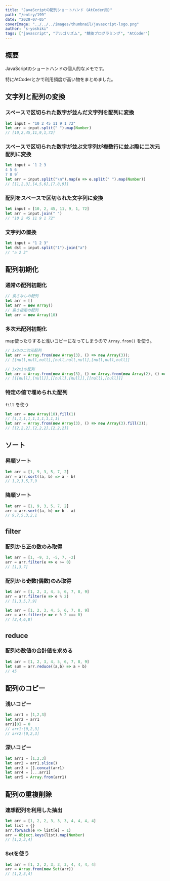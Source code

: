 ```yaml
---
title: "JavaScriptの配列ショートハンド (AtCoder用)"
path: "/entry/199"
date: "2020-07-05"
coverImage: "../../../images/thumbnail/javascript-logo.png"
author: "s-yoshiki"
tags: ["javascript", "アルゴリズム", "競技プログラミング", "AtCoder"]
---
```


## 概要

JavaScriptのショートハンドの個人的なメモです。

特にAtCoderとかで利用頻度が高い物をまとめました。

## 文字列と配列の変換

### スペースで区切られた数字が並んだ文字列を配列に変換

```js
let input = "10 2 45 11 9 1 72"
let arr = input.split(" ").map(Number)
// [10,2,45,11,9,1,72]
```

### スペースで区切られた数字が並ぶ文字列が複数行に並ぶ際に二次元配列に変換

```js
let input = `1 2 3
4 5 6
7 8 9`
let arr = input.split("\n").map(e => e.split(" ").map(Number))
// [[1,2,3],[4,5,6],[7,8,9]]
```

### 配列をスペースで区切られた文字列に変換

```js
let input = [10, 2, 45, 11, 9, 1, 72]
let arr = input.join(" ")
// "10 2 45 11 9 1 72"
```

### 文字列の置換

```js
let input = "1 2 3"
let dst = input.split("1").join("a")
// "a 2 3"
```

## 配列初期化

### 通常の配列初期化

```js
// 長さなしの配列 
let arr = []
let arr = new Array()
// 長さ指定の配列 
let arr = new Array(10)
```

### 多次元配列初期化

map使ったりすると浅いコピーになってしまうので `Array.from()` を使う。

```js
// 3x3の二次元配列
let arr = Array.from(new Array(3), () => new Array(3));
// [[null,null,null],[null,null,null],[null,null,null]]
```
```js
// 3x2x1の配列
let arr = Array.from(new Array(3), () => Array.from(new Array(2), () => new Array(1)));
// [[[null],[null]],[[null],[null]],[[null],[null]]]
```

### 特定の値で埋められた配列

`fill` を使う

```js
let arr = new Array(10).fill(1)
// [1,1,1,1,1,1,1,1,1,1]
let arr = Array.from(new Array(3), () => new Array(3).fill(2));
// [[2,2,2],[2,2,2],[2,2,2]]
```


## ソート

### 昇順ソート

```js
let arr = [1, 9, 3, 5, 7, 2]
arr = arr.sort((a, b) => a - b)
// 1,2,3,5,7,9
```

### 降順ソート

```js
let arr = [1, 9, 3, 5, 7, 2]
arr = arr.sort((a, b) => b - a)
// 9,7,5,3,2,1
```

## filter

### 配列から正の数のみ取得

```js
let arr = [1, -9, 3, -5, 7, -2]
arr = arr.filter(e => e >= 0)
// [1,3,7]
```

### 配列から奇数(偶数)のみ取得

```js
let arr = [1, 2, 3, 4, 5, 6, 7, 8, 9]
arr = arr.filter(e => e % 2)
// [1,3,5,7,9]
```

```js
let arr = [1, 2, 3, 4, 5, 6, 7, 8, 9]
arr = arr.filter(e => e % 2 === 0)
// [2,4,6,8]
```

## reduce

### 配列の数値の合計値を求める

```js
let arr = [1, 2, 3, 4, 5, 6, 7, 8, 9]
let sum = arr.reduce((a,b) => a + b)
// 45
```

## 配列のコピー

### 浅いコピー

```js
let arr1 = [1,2,3]
let arr2 = arr1
arr1[0] = 0
// arr1:[0,2,3]
// arr2:[0,2,3]
```

### 深いコピー

```js
let arr1 = [1,2,3]
let arr2 = arr1.slice()
let arr3 = [].concat(arr1)
let arr4 = [...arr1]
let arr5 = Array.from(arr1)
```

## 配列の重複削除

### 連想配列を利用した抽出

```js
let arr = [1, 2, 2, 3, 3, 3, 4, 4, 4, 4]
let list = {}
arr.forEach(e => list[e] = 1)
arr = Object.keys(list).map(Number)
// [1,2,3,4]
```

### Setを使う

```js
let arr = [1, 2, 2, 3, 3, 3, 4, 4, 4, 4]
arr = Array.from(new Set(arr))
// [1,2,3,4]
```